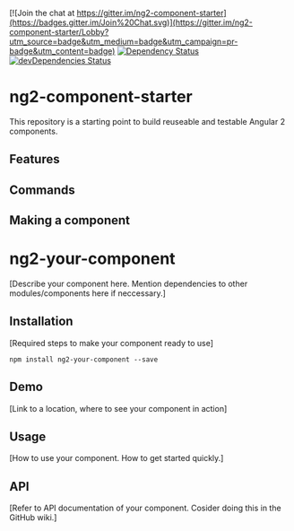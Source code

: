 [![Join the chat at https://gitter.im/ng2-component-starter](https://badges.gitter.im/Join%20Chat.svg)](https://gitter.im/ng2-component-starter/Lobby?utm_source=badge&utm_medium=badge&utm_campaign=pr-badge&utm_content=badge)
[![Dependency Status](https://david-dm.org/axa-ch/ng2-component-starter.svg)](https://david-dm.org/axa-ch/ng2-component-starter)
[![devDependencies Status](https://david-dm.org/axa-ch/ng2-component-starter/dev-status.svg)](https://david-dm.org/axa-ch/ng2-component-starter?type=dev)

# ng2-component-starter
This repository is a starting point to build reuseable and testable Angular 2 components.

## Features

## Commands

## Making a component

# ng2-your-component

[Describe your component here. Mention dependencies to other modules/components here if neccessary.]

## Installation

[Required steps to make your component ready to use]

`npm install ng2-your-component --save`

## Demo

[Link to a location, where to see your component in action]

## Usage

[How to use your component. How to get started quickly.]

## API

[Refer to API documentation of your component. Cosider doing this in the GitHub wiki.]